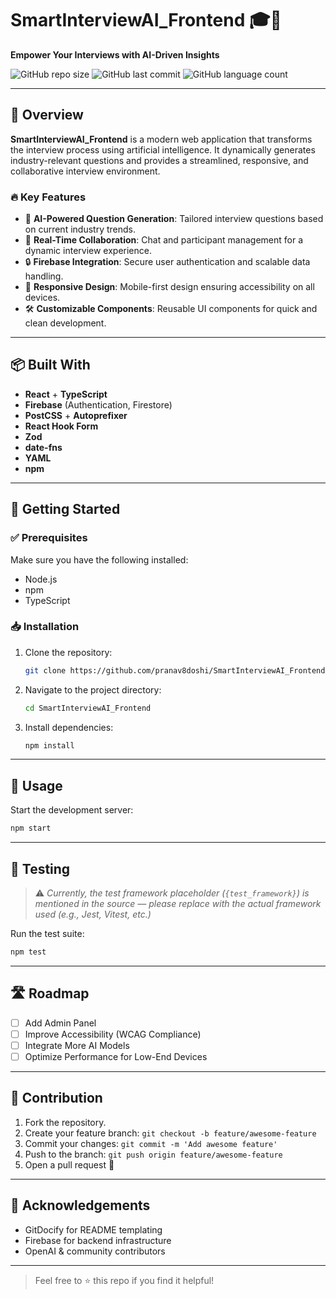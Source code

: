 
# SmartInterviewAI_Frontend 🎓🤖  
**Empower Your Interviews with AI-Driven Insights**

![GitHub repo size](https://img.shields.io/github/repo-size/pranav8doshi/SmartInterviewAI_Frontend)
![GitHub last commit](https://img.shields.io/github/last-commit/pranav8doshi/SmartInterviewAI_Frontend)
![GitHub language count](https://img.shields.io/github/languages/count/pranav8doshi/SmartInterviewAI_Frontend)

---

## 🚀 Overview

**SmartInterviewAI_Frontend** is a modern web application that transforms the interview process using artificial intelligence. It dynamically generates industry-relevant questions and provides a streamlined, responsive, and collaborative interview environment.

### 🔥 Key Features

- 🎯 **AI-Powered Question Generation**: Tailored interview questions based on current industry trends.
- 📱 **Real-Time Collaboration**: Chat and participant management for a dynamic interview experience.
- 🔒 **Firebase Integration**: Secure user authentication and scalable data handling.
- 📐 **Responsive Design**: Mobile-first design ensuring accessibility on all devices.
- 🛠 **Customizable Components**: Reusable UI components for quick and clean development.

---

## 📦 Built With

- **React** + **TypeScript**
- **Firebase** (Authentication, Firestore)
- **PostCSS** + **Autoprefixer**
- **React Hook Form**
- **Zod**
- **date-fns**
- **YAML**
- **npm**

---

## 🧰 Getting Started

### ✅ Prerequisites

Make sure you have the following installed:

- Node.js
- npm
- TypeScript

### 📥 Installation

1. Clone the repository:
   ```bash
   git clone https://github.com/pranav8doshi/SmartInterviewAI_Frontend.git
   ```

2. Navigate to the project directory:
   ```bash
   cd SmartInterviewAI_Frontend
   ```

3. Install dependencies:
   ```bash
   npm install
   ```

---

## 🚀 Usage

Start the development server:

```bash
npm start
```

---

## 🧪 Testing

> ⚠️ *Currently, the test framework placeholder (`{test_framework}`) is mentioned in the source — please replace with the actual framework used (e.g., Jest, Vitest, etc.)*

Run the test suite:

```bash
npm test
```

---

## 🛣️ Roadmap

- [ ] Add Admin Panel
- [ ] Improve Accessibility (WCAG Compliance)
- [ ] Integrate More AI Models
- [ ] Optimize Performance for Low-End Devices

---

## 🤝 Contribution

1. Fork the repository.
2. Create your feature branch: `git checkout -b feature/awesome-feature`
3. Commit your changes: `git commit -m 'Add awesome feature'`
4. Push to the branch: `git push origin feature/awesome-feature`
5. Open a pull request 🚀

---

## 🙌 Acknowledgements

- GitDocify for README templating
- Firebase for backend infrastructure
- OpenAI & community contributors

---

> Feel free to ⭐ this repo if you find it helpful!
